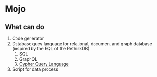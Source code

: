 # Mojo



## What can do

1. Code generator
2. Database quey language for relational, document and graph database (inspired by the RQL of the RethinkDB)
   1. SQL
   2. GraphQL
   3. [Cypher Query Language](https://en.wikipedia.org/wiki/Cypher_Query_Language)
3. Script for data process